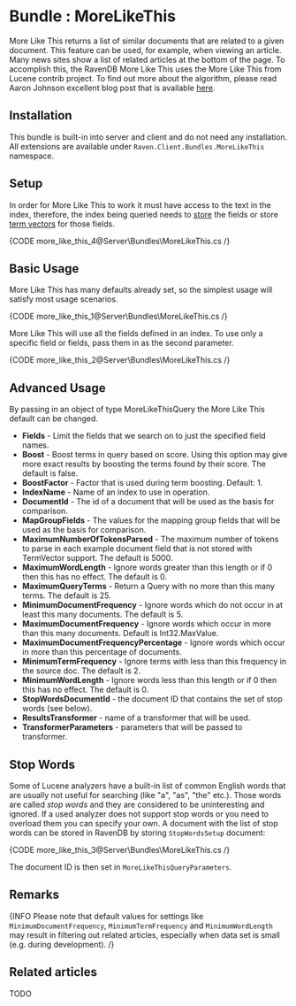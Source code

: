 ﻿# Bundle : MoreLikeThis

More Like This returns a list of similar documents that are related to a given document. This feature can be used, for example, when viewing an article. Many news sites show a list of related articles at the bottom of the page. To accomplish this, the RavenDB More Like This uses the More Like This from Lucene contrib project. To find out more about the algorithm, please read Aaron Johnson excellent blog post that is available [here](http://cephas.net/blog/2008/03/30/how-morelikethis-works-in-lucene/).

## Installation

This bundle is built-in into server and client and do not need any installation. All extensions are available under `Raven.Client.Bundles.MoreLikeThis` namespace.

## Setup

In order for More Like This to work it must have access to the text in the index, therefore, the index being queried needs to [store]() the fields or store [term vectors]() for those fields.

{CODE more_like_this_4@Server\Bundles\MoreLikeThis.cs /}

## Basic Usage

More Like This has many defaults already set, so the simplest usage will satisfy most usage scenarios.

{CODE more_like_this_1@Server\Bundles\MoreLikeThis.cs /}

More Like This will use all the fields defined in an index. To use only a specific field or fields, pass them in as the second parameter.

{CODE more_like_this_2@Server\Bundles\MoreLikeThis.cs /}

## Advanced Usage

By passing in an object of type MoreLikeThisQuery the More Like This default can be changed.

+ **Fields** - Limit the fields that we search on to just the specified field names.
+ **Boost** - Boost terms in query based on score. Using this option may give more exact results by boosting the terms found by their score. The default is false.
+ **BoostFactor** - Factor that is used during term boosting. Default: 1.   
+ **IndexName** - Name of an index to use in operation.   
+ **DocumentId** - The id of a document that will be used as the basis for comparison.   
+ **MapGroupFields** - The values for the mapping group fields that will be used as the basis for comparison.   
+ **MaximumNumberOfTokensParsed** - The maximum number of tokens to parse in each example document field that is not stored with TermVector support. The default is 5000.
+ **MaximumWordLength** - Ignore words greater than this length or if 0 then this has no effect. The default is 0.
+ **MaximumQueryTerms** - Return a Query with no more than this many terms. The default is 25.
+ **MinimumDocumentFrequency** - Ignore words which do not occur in at least this many documents. The default is 5.
+ **MaximumDocumentFrequency** - Ignore words which occur in more than this many documents. Default is Int32.MaxValue.
+ **MaximumDocumentFrequencyPercentage** - Ignore words which occur in more than this percentage of documents.
+ **MinimumTermFrequency** - Ignore terms with less than this frequency in the source doc. The default is 2.
+ **MinimumWordLength** - Ignore words less than this length or if 0 then this has no effect. The default is 0.
+ **StopWordsDocumentId** - the document ID that contains the set of stop words (see below).
+ **ResultsTransformer** - name of a transformer that will be used.
+ **TransformerParameters** - parameters that will be passed to transformer.

## Stop Words

Some of Lucene analyzers have a built-in list of common English words that are usually not useful for searching (like "a", "as", "the" etc.). Those words are called 
*stop words* and they are considered to be uninteresting and ignored. If a used analyzer does not support stop words or you need to overload them you can specify your own.
A document with the list of stop words can be stored in RavenDB by storing `StopWordsSetup` document:

{CODE more_like_this_3@Server\Bundles\MoreLikeThis.cs /}

The document ID is then set in `MoreLikeThisQueryParameters`.

## Remarks

{INFO Please note that default values for settings like `MinimumDocumentFrequency`, `MinimumTermFrequency` and `MinimumWordLength` may result in filtering out related articles, especially when data set is small (e.g. during development). /}

## Related articles

TODO